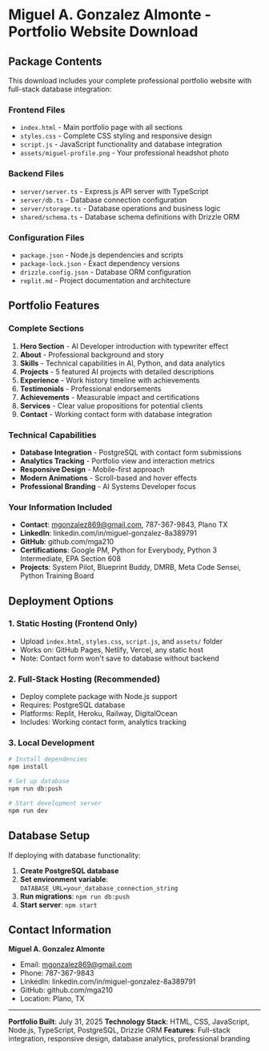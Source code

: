 # Miguel A. Gonzalez Almonte - Portfolio Website Download

## Package Contents

This download includes your complete professional portfolio website with full-stack database integration:

### Frontend Files
- `index.html` - Main portfolio page with all sections
- `styles.css` - Complete CSS styling and responsive design
- `script.js` - JavaScript functionality and database integration
- `assets/miguel-profile.png` - Your professional headshot photo

### Backend Files
- `server/server.ts` - Express.js API server with TypeScript
- `server/db.ts` - Database connection configuration
- `server/storage.ts` - Database operations and business logic
- `shared/schema.ts` - Database schema definitions with Drizzle ORM

### Configuration Files
- `package.json` - Node.js dependencies and scripts
- `package-lock.json` - Exact dependency versions
- `drizzle.config.json` - Database ORM configuration
- `replit.md` - Project documentation and architecture

## Portfolio Features

### Complete Sections
1. **Hero Section** - AI Developer introduction with typewriter effect
2. **About** - Professional background and story
3. **Skills** - Technical capabilities in AI, Python, and data analytics
4. **Projects** - 5 featured AI projects with detailed descriptions
5. **Experience** - Work history timeline with achievements
6. **Testimonials** - Professional endorsements
7. **Achievements** - Measurable impact and certifications
8. **Services** - Clear value propositions for potential clients
9. **Contact** - Working contact form with database integration

### Technical Capabilities
- **Database Integration** - PostgreSQL with contact form submissions
- **Analytics Tracking** - Portfolio view and interaction metrics
- **Responsive Design** - Mobile-first approach
- **Modern Animations** - Scroll-based and hover effects
- **Professional Branding** - AI Systems Developer focus

### Your Information Included
- **Contact**: mgonzalez869@gmail.com, 787-367-9843, Plano TX
- **LinkedIn**: linkedin.com/in/miguel-gonzalez-8a389791
- **GitHub**: github.com/mga210
- **Certifications**: Google PM, Python for Everybody, Python 3 Intermediate, EPA Section 608
- **Projects**: System Pilot, Blueprint Buddy, DMRB, Meta Code Sensei, Python Training Board

## Deployment Options

### 1. Static Hosting (Frontend Only)
- Upload `index.html`, `styles.css`, `script.js`, and `assets/` folder
- Works on: GitHub Pages, Netlify, Vercel, any static host
- Note: Contact form won't save to database without backend

### 2. Full-Stack Hosting (Recommended)
- Deploy complete package with Node.js support
- Requires: PostgreSQL database
- Platforms: Replit, Heroku, Railway, DigitalOcean
- Includes: Working contact form, analytics tracking

### 3. Local Development
```bash
# Install dependencies
npm install

# Set up database
npm run db:push

# Start development server
npm run dev
```

## Database Setup

If deploying with database functionality:

1. **Create PostgreSQL database**
2. **Set environment variable**: `DATABASE_URL=your_database_connection_string`
3. **Run migrations**: `npm run db:push`
4. **Start server**: `npm start`

## Contact Information

**Miguel A. Gonzalez Almonte**
- Email: mgonzalez869@gmail.com
- Phone: 787-367-9843
- LinkedIn: linkedin.com/in/miguel-gonzalez-8a389791
- GitHub: github.com/mga210
- Location: Plano, TX

---

**Portfolio Built**: July 31, 2025
**Technology Stack**: HTML, CSS, JavaScript, Node.js, TypeScript, PostgreSQL, Drizzle ORM
**Features**: Full-stack integration, responsive design, database analytics, professional branding